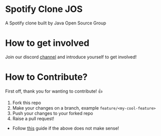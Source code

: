 # Spotify Clone JOS
A Spotify clone built by Java Open Source Group


# How to get involved
Join our discord [channel](https://discord.gg/NqTfYW) and introduce yourself to get involved!

# How to Contribute?

First off, thank you for wanting to contribute! :thumbsup:

1) Fork this repo
2) Make your changes on a branch, example `feature/<my-cool-feature>`
3) Push your changes to your forked repo
4) Raise a pull request!

*  Follow [this](https://www.dataschool.io/how-to-contribute-on-github/amp/) guide if the above does not make sense!
